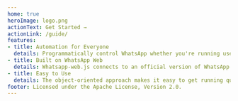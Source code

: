 ```yaml
---
home: true
heroImage: logo.png
actionText: Get Started →
actionLink: /guide/
features:
- title: Automation for Everyone
  details: Programmatically control WhatsApp whether you're running user or business accounts.
- title: Built on WhatsApp Web
  details: Whatsapp-web.js connects to an official version of WhatsApp Web under the hood, reducing ban risks.
- title: Easy to Use
  details: The object-oriented approach makes it easy to get running quickly.
footer: Licensed under the Apache License, Version 2.0.
---
```

